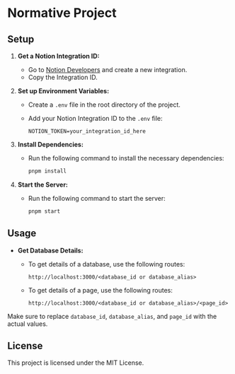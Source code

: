# Normative Project

## Setup

1. **Get a Notion Integration ID:**
   - Go to [Notion Developers](https://www.notion.so/my-integrations) and create a new integration.
   - Copy the Integration ID.

2. **Set up Environment Variables:**
   - Create a `.env` file in the root directory of the project.
   - Add your Notion Integration ID to the `.env` file:
     
     ```
     NOTION_TOKEN=your_integration_id_here
     ```

3. **Install Dependencies:**
   - Run the following command to install the necessary dependencies:
     
     ```bash
     pnpm install
     ```

4. **Start the Server:**
   - Run the following command to start the server:
     
     ```bash
     pnpm start
     ```

## Usage

- **Get Database Details:**
  - To get details of a database, use the following routes:
    
    ```
    http://localhost:3000/<database_id or database_alias>
    ```
  - To get details of a page, use the following routes:
    
    ```
    http://localhost:3000/<database_id or database_alias>/<page_id>
    ```

Make sure to replace `database_id`, `database_alias`, and `page_id` with the actual values.

## License

This project is licensed under the MIT License.